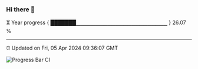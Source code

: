 ### Hi there 👋

⏳ Year progress { ███████▁▁▁▁▁▁▁▁▁▁▁▁▁▁▁▁▁▁▁▁▁▁▁ } 26.07 %

---

⏰ Updated on Fri, 05 Apr 2024 09:36:07 GMT

![Progress Bar CI](https://github.com/IshwaranRudhara/GIT-ACTION/workflows/Progress%20Bar%20CI/badge.svg)
